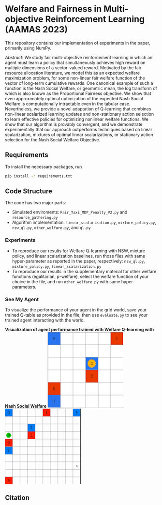 # Welfare and Fairness in Multi-objective Reinforcement Learning (AAMAS 2023)

This repository contains our implementation of experiments in the paper, primarily using NumPy.

_Abstract_:  We study fair multi-objective reinforcement learning in which an agent must learn a policy that simultaneously achieves high reward on multiple dimensions of a vector-valued reward. Motivated by the fair resource allocation literature, we model this as an expected welfare maximization problem, for some non-linear fair welfare function of the vector of long-term cumulative rewards. One canonical example of such a function is the Nash Social Welfare, or geometric mean, the log transform of which is also known as the Proportional Fairness objective. We show that even approximately optimal optimization of the expected Nash Social Welfare is computationally intractable even in the tabular case. Nevertheless, we provide a novel adaptation of Q-learning that combines non-linear scalarized learning updates and non-stationary action selection to learn effective policies for optimizing nonlinear welfare functions. We show that our algorithm is provably convergent, and we demonstrate experimentally that our approach outperforms techniques based on linear scalarization, mixtures of optimal linear scalarizations, or stationary action selection for the Nash Social Welfare Objective.

## Requirements
To install the necessary packages, run 
```bash
pip install -r requirements.txt
```

## Code Structure
The code has two major parts:
* Simulated enviroments: `Fair_Taxi_MDP_Penalty_V2.py` and `resource_gathering.py`
* Algorithm implementation: `linear_scalarization.py`, `mixture_policy.py`, `nsw_ql.py`, `other_welfare.py`, and `ql.py`

### Experiments
* To reproduce our results for Welfare Q-learning with NSW, mixture policy, and linear scalarization baselines, run those files with same hyper-parameter as reported in the paper, respectively: `nsw_ql.py`, `mixture_policy.py`, `linear_scalarization.py`
* To reproduce our results in the supplementary material for other welfare functions (egalitarian, p-welfare), select the welfare function of your choice in the file, and run `other_welfare.py` with same hyper-parameters.

### See My Agent
To visualize the performance of your agent in the grid world, save your trained Q-table as provided in the file, then use `evaluate.py` to see your trained agent interacting with the world.

**Visualization of agent performance trained with Welfare Q-learning with Nash Social Welfare**
<img src="6x6.gif" width="250" height="250"/> <img src="10x10.gif" width="250" height="250"/>


## Citation
```latex

```
